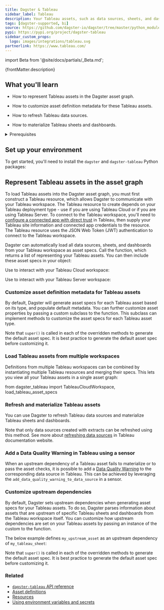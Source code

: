 ```yaml
---
title: Dagster & Tableau
sidebar_label: Tableau
description: Your Tableau assets, such as data sources, sheets, and dashboards, can be represented in the Dagster asset graph, allowing you to track lineage and dependencies between Tableau assets and upstream data assets you are already modeling in Dagster.
tags: [dagster-supported, bi]
source: https://github.com/dagster-io/dagster/tree/master/python_modules/libraries/dagster-tableau
pypi: https://pypi.org/project/dagster-tableau
sidebar_custom_props:
  logo: images/integrations/tableau.svg
partnerlink: https://www.tableau.com/
---
```


import Beta from '@site/docs/partials/\_Beta.md';

<Beta />

<p>{frontMatter.description}</p>

## What you'll learn

- How to represent Tableau assets in the Dagster asset graph.

- How to customize asset definition metadata for these Tableau assets.

- How to refresh Tableau data sources.

- How to materialize Tableau sheets and dashboards.

<details>
  <summary>Prerequisites</summary>

- The `dagster-tableau` library installed in your environment
- Familiarity with asset definitions and the Dagster asset graph
- Familiarity with Dagster resources
- Familiarity with Tableau concepts, like data sources, sheets, and dashboards
- A Tableau site, either on Tableau Cloud or Tableau Server
- A connected app configured to access Tableau. For more information, see [Use Tableau Connected Apps for Application Integration](https://help.tableau.com/current/online/en-us/connected_apps.htm) in the Tableau documentation.

</details>

## Set up your environment

To get started, you'll need to install the `dagster` and `dagster-tableau` Python packages:

<PackageInstallInstructions packageName="dagster-tableau" />

## Represent Tableau assets in the asset graph

To load Tableau assets into the Dagster asset graph, you must first construct a Tableau resource, which allows Dagster to communicate with your Tableau workspace. The Tableau resource to create depends on your Tableau deployment type - use <PyObject section="libraries" module="dagster_tableau" object="TableauCloudWorkspace" /> if you are using Tableau Cloud or <PyObject section="libraries" module="dagster_tableau" object="TableauServerWorkspace" /> if you are using Tableau Server. To connect to the Tableau workspace, you'll need to [configure a connected app with direct trust](https://help.tableau.com/current/online/en-gb/connected_apps_direct.htm) in Tableau, then supply your Tableau site information and connected app credentials to the resource. The Tableau resource uses the JSON Web Token (JWT) authentication to connect to the Tableau workspace.

Dagster can automatically load all data sources, sheets, and dashboards from your Tableau workspace as asset specs. Call the <PyObject section="libraries" module="dagster_tableau" object="load_tableau_asset_specs" /> function, which returns a list of <PyObject section="assets" module="dagster" object="AssetSpec" pluralize /> representing your Tableau assets. You can then include these asset specs in your <PyObject section="definitions" module="dagster" object="Definitions" /> object:

<Tabs>
<TabItem value="Using Dagster with Tableau Cloud">

Use <PyObject section="libraries" module="dagster_tableau" object="TableauCloudWorkspace" /> to interact with your Tableau Cloud workspace:

<CodeExample path="docs_snippets/docs_snippets/integrations/tableau/representing-tableau-cloud-assets.py" />

</TabItem>
<TabItem value="Using Dagster with Tableau Server">

Use <PyObject section="libraries" module="dagster_tableau" object="TableauServerWorkspace" /> to interact with your Tableau Server workspace:

<CodeExample path="docs_snippets/docs_snippets/integrations/tableau/representing-tableau-server-assets.py" />

</TabItem>
</Tabs>

### Customize asset definition metadata for Tableau assets

By default, Dagster will generate asset specs for each Tableau asset based on its type, and populate default metadata. You can further customize asset properties by passing a custom <PyObject section="libraries" module="dagster_tableau" object="DagsterTableauTranslator" /> subclass to the <PyObject section="libraries" module="dagster_tableau" object="load_tableau_asset_specs" /> function. This subclass can implement methods to customize the asset specs for each Tableau asset type.

<CodeExample path="docs_snippets/docs_snippets/integrations/tableau/customize-tableau-asset-defs.py" />

Note that `super()` is called in each of the overridden methods to generate the default asset spec. It is best practice to generate the default asset spec before customizing it.

### Load Tableau assets from multiple workspaces

Definitions from multiple Tableau workspaces can be combined by instantiating multiple Tableau resources and merging their specs. This lets you view all your Tableau assets in a single asset graph:

<CodeExample path="docs_snippets/docs_snippets/integrations/tableau/multiple-tableau-workspaces.py" />
from dagster_tableau import TableauCloudWorkspace, load_tableau_asset_specs

### Refresh and materialize Tableau assets

You can use Dagster to refresh Tableau data sources and materialize Tableau sheets and dashboards.

<CodeExample path="docs_snippets/docs_snippets/integrations/tableau/refresh-and-materialize-tableau-assets.py" />

Note that only data sources created with extracts can be refreshed using this method. See more about [refreshing data sources](https://help.tableau.com/current/pro/desktop/en-us/refreshing_data.htm) in Tableau documentation website.

### Add a Data Quality Warning in Tableau using a sensor

When an upstream dependency of a Tableau asset fails to materialize or to pass the asset checks, it is possible to add a [Data Quality Warning](https://help.tableau.com/current/online/en-us/dm_dqw.htm) to the corresponding data source in Tableau. This can be achieved by leveraging the `add_data_quality_warning_to_data_source` in a sensor.

<CodeExample path="docs_snippets/docs_snippets/integrations/tableau/add-tableau-data-quality-warning.py" />

### Customize upstream dependencies

By default, Dagster sets upstream dependencies when generating asset specs for your Tableau assets. To do so, Dagster parses information about assets that are upstream of specific Tableau sheets and dashboards from the Tableau workspace itself. You can customize how upstream dependencies are set on your Tableau assets by passing an instance of the custom <PyObject section="libraries" module="dagster_tableau" object="DagsterTableauTranslator" /> to the <PyObject section="libraries" module="dagster_tableau" object="load_tableau_asset_specs" /> function.

The below example defines `my_upstream_asset` as an upstream dependency of `my_tableau_sheet`:

<CodeExample
  startAfter="start_upstream_asset"
  endBefore="end_upstream_asset"
  path="docs_snippets/docs_snippets/integrations/tableau/customize_upstream_dependencies.py"
/>

Note that `super()` is called in each of the overridden methods to generate the default asset spec. It is best practice to generate the default asset spec before customizing it.

### Related

- [`dagster-tableau` API reference](/api/libraries/dagster-tableau)
- [Asset definitions](/guides/build/assets/)
- [Resources](/guides/build/external-resources/)
- [Using environment variables and secrets](/guides/operate/configuration/using-environment-variables-and-secrets)
